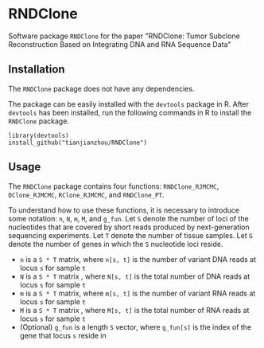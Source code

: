 # RNDClone
Software package `RNDClone` for the paper "RNDClone: Tumor Subclone Reconstruction Based on Integrating DNA and RNA Sequence Data"

## Installation
The `RNDClone` package does not have any dependencies.

The package can be easily installed with the `devtools` package in R. After `devtools` has been installed, run the following commands in R to install the `RNDClone` package.
```
library(devtools)
install_github("tianjianzhou/RNDClone")
```

## Usage
The `RNDClone` package contains four functions: `RNDClone_RJMCMC`, `DClone_RJMCMC`, `RClone_RJMCMC`, and `RNDClone_PT`.

To understand how to use these functions, it is necessary to introduce some notation: `n`, `N`, `m`, `M`, and `g_fun`. Let `S` denote the number of loci of the nucleotides that are covered by short reads produced by next-generation sequencing experiments. Let `T` denote the number of tissue samples. Let `G` denote the number of genes in which the `S` nucleotide loci reside.
- `n` is a `S * T` matrix, where `n[s, t]` is the number of variant DNA reads at locus `s` for sample `t`
- `N` is a `S * T` matrix , where `N[s, t]` is the total number of DNA reads at locus `s` for sample `t`
- `m` is a `S * T` matrix, where `m[s, t]` is the number of variant RNA reads at locus `s` for sample `t`
- `M` is a `S * T` matrix , where `M[s, t]` is the total number of RNA reads at locus `s` for sample `t`
- (Optional) `g_fun` is a length `S` vector, where `g_fun[s]` is the index of the gene that locus `s` reside in
